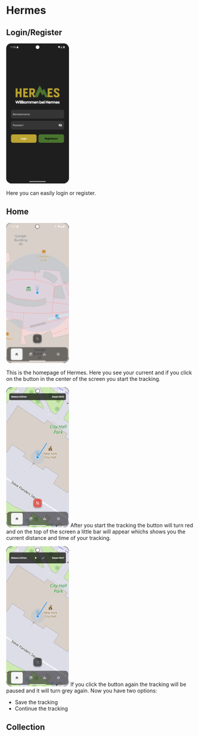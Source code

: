 # Hermes

## Login/Register
![](doc/BedienungsanleitungBilder/Login_Register.png)

Here you can easily login or register.

## Home
![](doc/BedienungsanleitungBilder/Home3.png)

This is the homepage of Hermes. Here you see your current and if you click on the button in the center of the screen you start the tracking.

![](doc/BedienungsanleitungBilder/Home2.png)
After you start the tracking the button will turn red and on the top of the screen a little bar will appear whichs shows you the current distance and time of your tracking.

![](doc/BedienungsanleitungBilder/Home.png)
If you click the button again the tracking will be paused and it will turn grey again.
Now you have two options:
- Save the tracking
- Continue the tracking

## Collection
